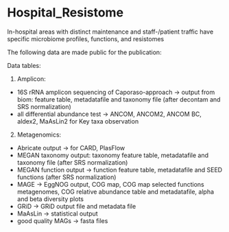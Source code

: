 # Hospital_Resistome
In-hospital areas with distinct maintenance and staff-/patient traffic have specific microbiome profiles, functions, and resistomes

The following data are made public for the publication:

Data tables:

1) Amplicon:
- 16S rRNA amplicon sequencing of Caporaso-approach -> output from biom: feature table, metadatafile and taxonomy file (after decontam and SRS normalization)
- all differential abundance test -> ANCOM, ANCOM2, ANCOM BC, aldex2, MaAsLin2 for Key taxa observation
  
2) Metagenomics:
- Abricate output -> for CARD, PlasFlow
- MEGAN taxonomy output: taxonomy feature table, metadatafile and taxonomy file (after SRS                 normalization)
- MEGAN function output -> function feature table, metadatafile and SEED functions (after SRS             normalization)
- MAGE -> EggNOG output, COG map, COG map selected functions metagenomes, COG relative abundance table and metadatafile, alpha   and beta diversity plots 
- GRiD -> GRiD output file and metadata file
- MaAsLin -> statistical output
- good quality MAGs -> fasta files

